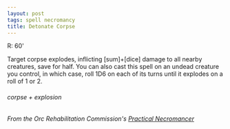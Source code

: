 ```yaml
---
layout: post
tags: spell necromancy
title: Detonate Corpse
---
```

R: 60'

Target corpse explodes, inflicting [sum]+[dice] damage to all nearby creatures, save for half. You can also cast this spell on an undead creature you control, in which case, roll 1D6 on each of its turns until it explodes on a roll of 1 or 2.

###### corpse + explosion
###### From the Orc Rehabilitation Commission's [Practical Necromancer](https://orc-rehab.blogspot.com/2021/11/glog-wizard-school-practical-necromancer.html)
